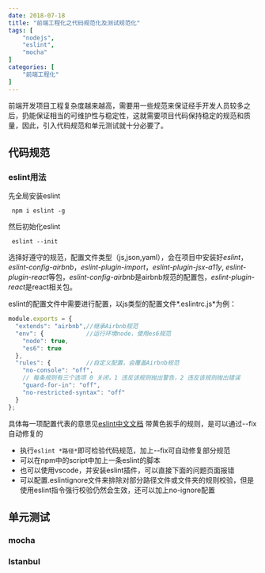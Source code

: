 ```yaml
---
date: 2018-07-18
title: "前端工程化之代码规范化及测试规范化"
tags: [
    "nodejs",
    "eslint",
    "mocha"
]
categories: [
    "前端工程化"
]
---
```



前端开发项目工程复杂度越来越高，需要用一些规范来保证经手开发人员较多之后，扔能保证相当的可维护性与稳定性，这就需要项目代码保持稳定的规范和质量，因此，引入代码规范和单元测试就十分必要了。
<!--more-->

## 代码规范

### eslint用法

先全局安装eslint

```
 npm i eslint -g
```

然后初始化eslint

```
 eslint --init
```

选择好遵守的规范，配置文件类型（js,json,yaml），会在项目中安装好*eslint*，*eslint-config-airbnb*，*eslint-plugin-import*，*eslint-plugin-jsx-a11y*, *eslint-plugin-react*等包，*eslint-config-airbnb*是airbnb规范的配置包，*eslint-plugin-react*是react相关包。

eslint的配置文件中需要进行配置，以js类型的配置文件*.eslintrc.js*为例：

```javascript
module.exports = {
  "extends": "airbnb",//继承Airbnb规范
  "env": {            //运行环境node，使用es6规范
    "node": true,
    "es6": true
  },
  "rules": {          //自定义配置，会覆盖Airbnb规范
    "no-console": "off", 
    // 每条规则有三个选项 0 关闭，1 违反该规则抛出警告，2 违反该规则抛出错误
    "guard-for-in": "off",
    "no-restricted-syntax": "off"
  }
};
```
具体每一项配置代表的意思见[eslint中文文档](http://eslint.cn/docs/rules/)
带黄色扳手的规则，是可以通过--fix自动修复的

- 执行```eslint *路径*```即可检验代码规范，加上--fix可自动修复部分规范
- 可以在npm中的script中加上一条eslint的脚本
- 也可以使用vscode，并安装eslint插件，可以直接下面的问题页面报错
- 可以配置.eslintignore文件来排除对部分路径文件或文件夹的规则校验，但是使用eslint指令强行校验仍然会生效，还可以加上no-ignore配置


## 单元测试

### mocha

### Istanbul